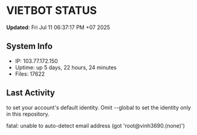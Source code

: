 # VIETBOT STATUS
**Updated**: Fri Jul 11 06:37:17 PM +07 2025

## System Info
- IP: 103.77.172.150
- Uptime: up 5 days, 22 hours, 24 minutes
- Files: 17622

## Last Activity

to set your account's default identity.
Omit --global to set the identity only in this repository.

fatal: unable to auto-detect email address (got 'root@vinh3690.(none)')

